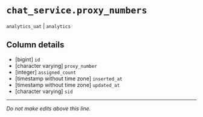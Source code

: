 # `chat_service.proxy_numbers`
`analytics_uat` | `analytics`

## Column details
* [bigint]    `id`
* [character varying] `proxy_number`
* [integer]   `assigned_count`
* [timestamp without time zone] `inserted_at`
* [timestamp without time zone] `updated_at`
* [character varying] `sid`

-------------------------------------------------------------------------------
*Do not make edits above this line.*
